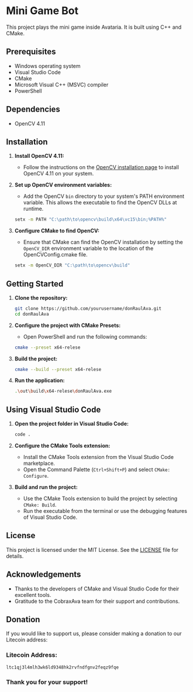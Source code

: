 # Mini Game Bot

This project plays the mini game inside Avataria. It is built using C++ and CMake.

## Prerequisites

- Windows operating system
- Visual Studio Code
- CMake
- Microsoft Visual C++ (MSVC) compiler
- PowerShell

## Dependencies

- OpenCV 4.11

## Installation

1. **Install OpenCV 4.11:**
    - Follow the instructions on the [OpenCV installation page](https://opencv.org/releases/) to install OpenCV 4.11 on your system.

2. **Set up OpenCV environment variables:**
    - Add the OpenCV `bin` directory to your system's PATH environment variable. This allows the executable to find the OpenCV DLLs at runtime.
    ```sh
    setx -m PATH "C:\path\to\opencv\build\x64\vc15\bin;%PATH%"
    ```

3. **Configure CMake to find OpenCV:**
    - Ensure that CMake can find the OpenCV installation by setting the `OpenCV_DIR` environment variable to the location of the OpenCVConfig.cmake file.
    ```sh
    setx -m OpenCV_DIR "C:\path\to\opencv\build"
    ```

## Getting Started

1. **Clone the repository:**
    ```sh
    git clone https://github.com/yourusername/donRaulAva.git
    cd donRaulAva
    ```

2. **Configure the project with CMake Presets:**
    - Open PowerShell and run the following commands:
    ```sh
    cmake --preset x64-relese
    ```

3. **Build the project:**
    ```sh
    cmake --build --preset x64-relese
    ```

4. **Run the application:**
    ```sh
    .\out\build\x64-relese\donRaulAva.exe
    ```

## Using Visual Studio Code

1. **Open the project folder in Visual Studio Code:**
    ```sh
    code .
    ```

2. **Configure the CMake Tools extension:**
    - Install the CMake Tools extension from the Visual Studio Code marketplace.
    - Open the Command Palette (`Ctrl+Shift+P`) and select `CMake: Configure`.

3. **Build and run the project:**
    - Use the CMake Tools extension to build the project by selecting `CMake: Build`.
    - Run the executable from the terminal or use the debugging features of Visual Studio Code.

## License

This project is licensed under the MIT License. See the [LICENSE](LICENSE) file for details.

## Acknowledgements

- Thanks to the developers of CMake and Visual Studio Code for their excellent tools.
- Gratitude to the CobraxAva team for their support and contributions.

## Donation  
  If you would like to support us, please consider making a donation to our Litecoin address:

  ### Litecoin Address:
  ```
  ltc1qj3l4mlh3wk6ld9348hk2rvfndfgnv2feqz9fqe
  ```
    
  ### Thank you for your support!
